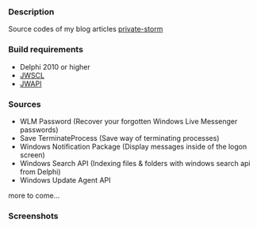 <h3>Description</h3>

Source codes of my blog articles <a href="http://private-storm.de">private-storm</a>

<h3>Build requirements</h3>

* Delphi 2010 or higher
* <a href="https://sourceforge.net/projects/jedi-apilib/files/">JWSCL</a>
* <a href="https://sourceforge.net/projects/jedi-apilib/files/">JWAPI</a>

<h3>Sources</h3>

* WLM Password (Recover your forgotten Windows Live Messenger passwords)
* Save TerminateProcess (Save way of terminating processes)
* Windows Notification Package (Display messages inside of the logon screen)
* Windows Search API (Indexing files & folders with windows search api from Delphi)
* Windows Update Agent API

more to come...

<h3>Screenshots</h3>

<!-- ![bceditor0](https://cloud.githubusercontent.com/assets/11475177/20067778/2e403442-a51f-11e6-8c3e-532ae48b7d72.png)
-->